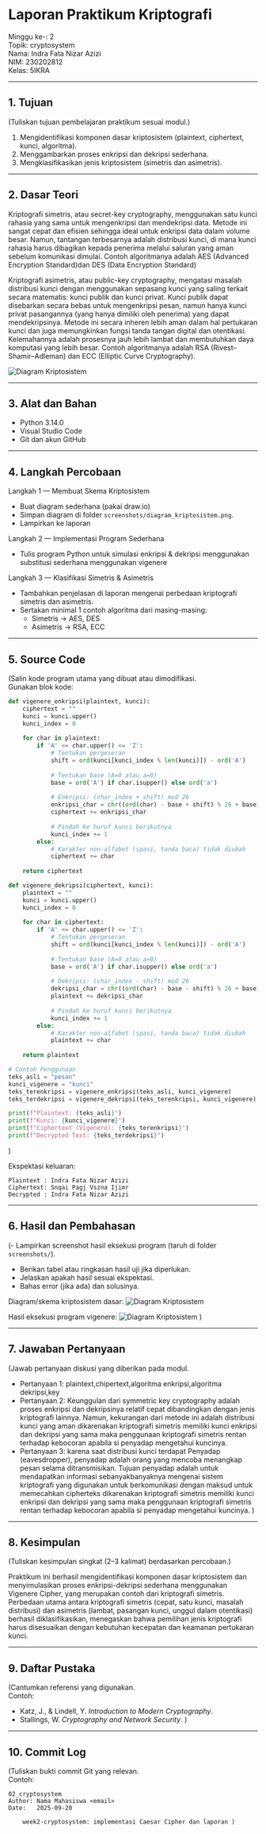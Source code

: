 # Laporan Praktikum Kriptografi

Minggu ke-: 2  
Topik: cryptosystem    
Nama: Indra Fata Nizar Azizi   
NIM: 230202812  
Kelas: 5IKRA  

---

## 1. Tujuan
(Tuliskan tujuan pembelajaran praktikum sesuai modul.)
1. Mengidentifikasi komponen dasar kriptosistem (plaintext, ciphertext, kunci, algoritma).
2. Menggambarkan proses enkripsi dan dekripsi sederhana.
3. Mengklasifikasikan jenis kriptosistem (simetris dan asimetris).

---

## 2. Dasar Teori
Kriptografi simetris, atau secret-key cryptography, menggunakan satu kunci rahasia yang sama untuk mengenkripsi dan mendekripsi data. Metode ini sangat cepat dan efisien sehingga ideal untuk enkripsi data dalam volume besar. Namun, tantangan terbesarnya adalah distribusi kunci, di mana kunci rahasia harus dibagikan kepada penerima melalui saluran yang aman sebelum komunikasi dimulai. Contoh algoritmanya adalah AES (Advanced Encryption Standard)dan DES (Data Encryption Standard)

Kriptografi asimetris, atau public-key cryptography, mengatasi masalah distribusi kunci dengan menggunakan sepasang kunci yang saling terkait secara matematis: kunci publik dan kunci privat. Kunci publik dapat disebarkan secara bebas untuk mengenkripsi pesan, namun hanya kunci privat pasangannya (yang hanya dimiliki oleh penerima) yang dapat mendekripsinya. Metode ini secara inheren lebih aman dalam hal pertukaran kunci dan juga memungkinkan fungsi tanda tangan digital dan otentikasi. Kelemahannya adalah prosesnya jauh lebih lambat dan membutuhkan daya komputasi yang lebih besar. Contoh algoritmanya adalah RSA (Rivest–Shamir–Adleman) dan ECC (Elliptic Curve Cryptography).

![Diagram Kriptosistem](screenshots/perbandingan.png)

---

## 3. Alat dan Bahan
- Python 3.14.0  
- Visual Studio Code
- Git dan akun GitHub  

---

## 4. Langkah Percobaan
Langkah 1 — Membuat Skema Kriptosistem
- Buat diagram sederhana (pakai draw.io)
- Simpan diagram di folder `screenshots/diagram_kriptosistem.png`.  
- Lampirkan ke laporan
  
Langkah 2 — Implementasi Program Sederhana
- Tulis program Python untuk simulasi enkripsi & dekripsi menggunakan substitusi sederhana menggunakan vigenere

Langkah 3 — Klasifikasi Simetris & Asimetris

- Tambahkan penjelasan di laporan mengenai perbedaan kriptografi simetris dan asimetris.
- Sertakan minimal 1 contoh algoritma dari masing-masing:
  - Simetris → AES, DES  
  - Asimetris → RSA, ECC  

---

## 5. Source Code
(Salin kode program utama yang dibuat atau dimodifikasi.  
Gunakan blok kode:

```python
def vigenere_enkripsi(plaintext, kunci):
    ciphertext = ""
    kunci = kunci.upper()
    kunci_index = 0
    
    for char in plaintext:
        if 'A' <= char.upper() <= 'Z':
            # Tentukan pergeseran
            shift = ord(kunci[kunci_index % len(kunci)]) - ord('A')
            
            # Tentukan base (A=0 atau a=0)
            base = ord('A') if char.isupper() else ord('a')
            
            # Enkripsi: (char_index + shift) mod 26
            enkripsi_char = chr((ord(char) - base + shift) % 26 + base)
            ciphertext += enkripsi_char
            
            # Pindah ke huruf kunci berikutnya
            kunci_index += 1
        else:
            # Karakter non-alfabet (spasi, tanda baca) tidak diubah
            ciphertext += char
            
    return ciphertext

def vigenere_dekripsi(ciphertext, kunci):
    plaintext = ""
    kunci = kunci.upper()
    kunci_index = 0
    
    for char in ciphertext:
        if 'A' <= char.upper() <= 'Z':
            # Tentukan pergeseran
            shift = ord(kunci[kunci_index % len(kunci)]) - ord('A')
            
            # Tentukan base (A=0 atau a=0)
            base = ord('A') if char.isupper() else ord('a')
            
            # Dekripsi: (char_index - shift) mod 26
            dekripsi_char = chr((ord(char) - base - shift) % 26 + base)
            plaintext += dekripsi_char
            
            # Pindah ke huruf kunci berikutnya
            kunci_index += 1
        else:
            # Karakter non-alfabet (spasi, tanda baca) tidak diubah
            plaintext += char
            
    return plaintext

# Contoh Penggunaan
teks_asli = "pesan"
kunci_vigenere = "kunci"
teks_terenkripsi = vigenere_enkripsi(teks_asli, kunci_vigenere)
teks_terdekripsi = vigenere_dekripsi(teks_terenkripsi, kunci_vigenere)

print(f"Plaintext: {teks_asli}")
print(f"Kunci: {kunci_vigenere}")
print(f"Ciphertext (Vigenere): {teks_terenkripsi}")
print(f"Decrypted Text: {teks_terdekripsi}")
```
)

Ekspektasi keluaran:  
```
Plaintext : Indra Fata Nizar Azizi
Ciphertext: Snqai Pagj Vszna Ijimr
Decrypted : Indra Fata Nizar Azizi
```

---

## 6. Hasil dan Pembahasan
(- Lampirkan screenshot hasil eksekusi program (taruh di folder `screenshots/`).  
- Berikan tabel atau ringkasan hasil uji jika diperlukan.  
- Jelaskan apakah hasil sesuai ekspektasi.  
- Bahas error (jika ada) dan solusinya. 

Diagram/skema kriptosistem dasar:
![Diagram Kriptosistem](screenshots/diagram_kriptosistem.png)

Hasil eksekusi program vigenere:
![Diagram Kriptosistem](screenshots/hasil_program.png)
)

---

## 7. Jawaban Pertanyaan
(Jawab pertanyaan diskusi yang diberikan pada modul.  
- Pertanyaan 1: plaintext,chipertext,algoritma enkripsi,algoritma dekripsi,key
- Pertanyaan 2: Keunggulan dari symmetric key cryptography adalah proses enkripsi dan dekripsinya relatif cepat dibandingkan dengan jenis
kriptografi lainnya. Namun, kekurangan dari metode ini adalah distribusi kunci yang aman dikarenakan kriptografi simetris memiliki
kunci enkripsi dan dekripsi yang sama maka penggunaan kriptografi simetris rentan terhadap kebocoran apabila si penyadap mengetahui kuncinya.
- Pertanyaan 3: karena saat distribusi kunci terdapat Penyadap (eavesdropper), penyadap adalah orang yang mencoba menangkap pesan selama
ditransmisikan. Tujuan penyadap adalah untuk mendapatkan informasi sebanyakbanyaknya mengenai sistem kriptografi yang digunakan untuk berkomunikasi
dengan maksud untuk memecahkan cipherteks dikarenakan kriptografi simetris memiliki kunci enkripsi dan dekripsi yang sama maka penggunaan
kriptografi simetris rentan terhadap kebocoran apabila si penyadap mengetahui kuncinya.
)
---

## 8. Kesimpulan
(Tuliskan kesimpulan singkat (2–3 kalimat) berdasarkan percobaan.)

Praktikum ini berhasil mengidentifikasi komponen dasar kriptosistem dan menyimulasikan proses enkripsi-dekripsi sederhana menggunakan Vigenere Cipher, yang merupakan contoh dari kriptografi simetris. Perbedaan utama antara kriptografi simetris (cepat, satu kunci, masalah distribusi) dan asimetris (lambat, pasangan kunci, unggul dalam otentikasi) berhasil diklasifikasikan, menegaskan bahwa pemilihan jenis kriptografi harus disesuaikan dengan kebutuhan kecepatan dan keamanan pertukaran kunci.

---

## 9. Daftar Pustaka
(Cantumkan referensi yang digunakan.  
Contoh:  
- Katz, J., & Lindell, Y. *Introduction to Modern Cryptography*.  
- Stallings, W. *Cryptography and Network Security*.  )

---

## 10. Commit Log
(Tuliskan bukti commit Git yang relevan.  
Contoh:
```
02_cryptosystem
Author: Nama Mahasiswa <email>
Date:   2025-09-20

    week2-cryptosystem: implementasi Caesar Cipher dan laporan )
```
